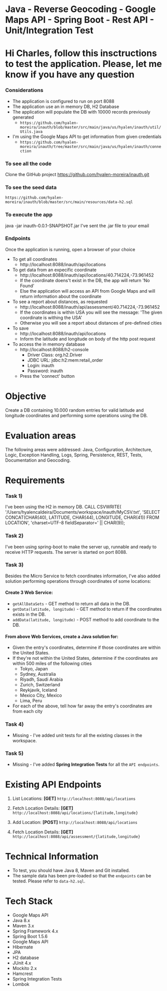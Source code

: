 # Java - Reverse Geocoding - Google Maps API - Spring Boot - Rest API - Unit/Integration Test #

Hi Charles, follow this insctructions to test the application. Please, let me know if you have any question
=========
### Considerations ###
  * The application is configured to run on port 8088
  * The application use an in memory DB, H2 Database
  * The application will populate the DB with 10000 records previously generated
    * `https://github.com/hyalen-moreira/inauth/blob/master/src/main/java/us/hyalen/inauth/util/Utils.java`
  * I'm using the Google Maps API to get information from given credentials
    * `https://github.com/hyalen-moreira/inauth/tree/master/src/main/java/us/hyalen/inauth/connection`
### To see all the code ###
Clone the GitHub project https://github.com/hyalen-moreira/inauth.git
### To see the seed data ###
`https://github.com/hyalen-moreira/inauth/blob/master/src/main/resources/data-h2.sql`
### To execute the app ###
java -jar inauth-0.0.1-SNAPSHOT.jar
I've sent the .jar file to your email
### Endpoints ###
Once the application is running, open a browser of your choice
  * To get all coordinates
    * http://localhost:8088/inauth/api/locations
  * To get data from an expecific coordinate
    * http://localhost:8088/inauth/api/locations/40.714224,-73.961452
    * If the coordinate doens't exist in the DB, the app will return 'No Found'
    * Else the application will access an API from Google Maps and will return information about the coordinate
  * To see a report about distances, as requested
    * http://localhost:8088/inauth/api/assessment/40.714224,-73.961452
    * If the coordinates is within USA you will see the message: 'The given coordinate is withing the USA'
    * Otherwise you will see a report about distances of pre-defined cities
  * To save
    * http://localhost:8088/inauth/api/locations
    * Inform the latitude and longitude on body of the http post request
  * To access the in memory database
    * http://localhost:8088/h2-console
      * Driver Class: org.h2.Driver
      * JDBC URL: jdbc:h2:mem:retail_order
      * Login: inauth
      * Password: inauth
    * Press the 'connect' button

Objective
=========
Create a DB containing 10.000 random entries for valid latitude and longitude coordinates and performing some operations using the DB.

Evaluation areas
=========
The following areas were addressed: 
Java, Configuration, Architecture, Logic, Exception Handling, Logs, Spring, Persistence, REST, Tests, Documentation and Geocoding.

Requirements
============

### Task 1) ###
I've been using the H2 in memory DB. 
CALL CSVWRITE(
    '/Users/hyalencaldeira/Documents/workspace/inauth/MyCSV.txt', 
    'SELECT CONCAT(CHAR(40), 
LATITUDE, CHAR(44), 
LONGITUDE, CHAR(41)) 
FROM LOCATION', 
'charset=UTF-8 fieldSeparator=' || CHAR(9));

### Task 2) ###
I've been using spring-boot to make the server up, runnable and ready to receive HTTP requests. The server is started on port 8088.

### Task 3) ###
Besides the Micro Service to fetch coordinates information, I've also added solution performing operations through coordinates of some locations:

#### Create 3 Web Service: ####
 * `getAllDataSets` - GET method to return all data in the DB.
 * `getData(latitude, longitude)` - GET method to return if the coordinates exists in the DB.
 * `addData(latitude, longitude)` - POST method to add coordinate to the DB.

#### From above Web Services, create a Java solution for: ####
 * Given the entry's coordinates, determine if those coordinates are within the United States.
 * If they're not within the United States, determine if the coordinates are within 500 miles of the following cities
   * Tokyo, Japan
   * Sydney, Australia
   * Riyadh, Saudi Arabia
   * Zurich, Switzerland
   * Reykjavik, Iceland
   * Mexico City, Mexico
   * Lima, Peru
 * For each of the above, tell how far away the entry's coordinates are from each city

### Task 4) ###
 * Missing - I've added unit tests for all the existing classes in the workspace.

### Task 5) ###
 * Missing - I've added **Spring Integration Tests** for all the `API endpoints`.

Existing API Endpoints
======================
1) List Locations:
   **[GET]** `http://localhost:8088/api/locations`

2) Fetch Location Details:
   **[GET]** `http://localhost:8088/api/locations/{latitude,longitude}`

3) Add Location:
   **[POST]** `http://localhost:8088/api/locations`

4) Fetch Location Details:
   **[GET]** `http://localhost:8088/api/assessment/{latitude,longitude}`

Technical Information
=====================
 * To test, you should have Java 8, Maven and Git installed.
 * The sample data has been pre-loaded so that the `endpoints` can be tested. Please refer to `data-h2.sql`.

Tech Stack
==========
 * Google Maps API
 * Java 8.x
 * Maven 3.x
 * Spring Framework 4.x
 * Spring Boot 1.5.6
 * Google Maps API
 * Hibernate
 * JPA
 * H2 database
 * JUnit 4.x
 * Mockito 2.x
 * Hamcrest
 * Spring Integration Tests
 * Lombok
